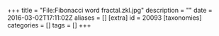 +++
title = "File:Fibonacci word fractal.zkl.jpg"
description = ""
date = 2016-03-02T17:11:02Z
aliases = []
[extra]
id = 20093
[taxonomies]
categories = []
tags = []
+++


